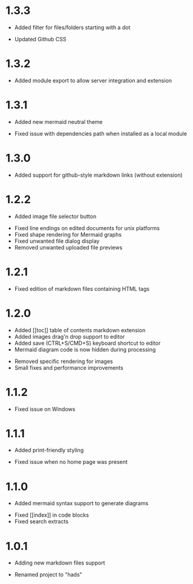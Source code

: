 # 1.3.3

+ Added filter for files/folders starting with a dot
- Updated Github CSS

# 1.3.2

+ Added module export to allow server integration and extension

# 1.3.1

+ Added new mermaid neutral theme
- Fixed issue with dependencies path when installed as a local module

# 1.3.0

+ Added support for github-style markdown links (without extension)

# 1.2.2

+ Added image file selector button
- Fixed line endings on edited documents for unix platforms
- Fixed shape rendering for Mermaid graphs
- Fixed unwanted file dialog display
- Removed unwanted uploaded file previews

# 1.2.1

- Fixed edition of markdown files containing HTML tags

# 1.2.0

+ Added [[toc]] table of contents markdown extension
+ Added images drag'n drop support to editor
+ Added save (CTRL+S/CMD+S) keyboard shortcut to editor
+ Mermaid diagram code is now hidden during processing
- Removed specific rendering for images
- Small fixes and performance improvements

# 1.1.2

- Fixed issue on Windows

# 1.1.1

+ Added print-friendly styling
- Fixed issue when no home page was present

# 1.1.0

+ Added mermaid syntax support to generate diagrams
- Fixed [[index]] in code blocks
- Fixed search extracts

# 1.0.1

+ Adding new markdown files support
- Renamed project to "hads"
